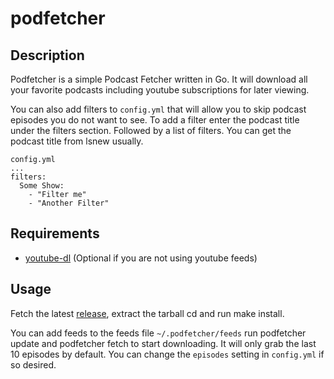 # podfetcher

## Description

Podfetcher is a simple Podcast Fetcher written in Go. It will download all your favorite podcasts including youtube subscriptions for later viewing.

You can also add filters to `config.yml` that will allow you to skip podcast episodes you do not want to see. To add a filter enter the podcast title under the filters section. Followed by a list of filters. You can get the podcast title from lsnew usually.

```
config.yml
...
filters:
  Some Show:
    - "Filter me"
    - "Another Filter"
```

## Requirements

* [youtube-dl](https://rg3.github.io/youtube-dl/) (Optional if you are not using youtube feeds)

## Usage

Fetch the latest [release](https://github.com/gregf/podfetcher/releases), extract the tarball cd and run make install.

You can add feeds to the feeds file `~/.podfetcher/feeds` run podfetcher update and podfetcher fetch to start downloading. It will only grab the last 10 episodes by default. You can change the `episodes` setting in `config.yml` if so desired.

